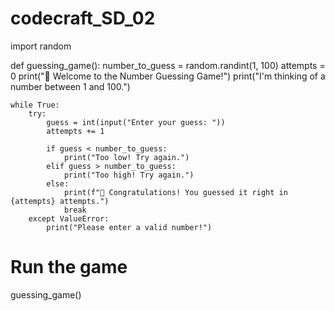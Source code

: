 # codecraft_SD_02

import random

def guessing_game():
    number_to_guess = random.randint(1, 100)
    attempts = 0
    print("🎯 Welcome to the Number Guessing Game!")
    print("I'm thinking of a number between 1 and 100.")

    while True:
        try:
            guess = int(input("Enter your guess: "))
            attempts += 1

            if guess < number_to_guess:
                print("Too low! Try again.")
            elif guess > number_to_guess:
                print("Too high! Try again.")
            else:
                print(f"🎉 Congratulations! You guessed it right in {attempts} attempts.")
                break
        except ValueError:
            print("Please enter a valid number!")

# Run the game
guessing_game()

